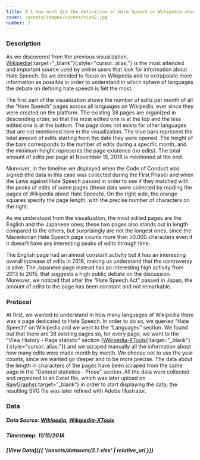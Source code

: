 ```yaml
---
title: 2.1 How much did the definition of Hate Speech on Wikipedia change over time?
cover: /assets/images/covers/viz02.jpg
number: 2
---
```


### Description 

As we discovered from the previous visualization, [Wikipedia](https://en.wikipedia.org/wiki/Main_Page){:target="_blank"}{:style="cursor: alias;"} is the most attended and important source used by online users that look for information about Hate Speech. So we decided to focus on Wikipedia and to extrapolate more information as possible in order to understand in which sphere of languages the debate on defining hate speech is felt the most.

The first part of the visualization shows the number of edits per month of all the “Hate Speech” pages across all languages on Wikipedia, ever since they were created on the platform. The existing 38 pages are organized in descending order, so that the most edited one is at the top and the less edited one is at the bottom. The page does not exists for other languages that are not mentioned here in the visualization. The blue bars represent the total amount of edits starting from the date they were opened. The height of the bars corresponds to the number of edits during a specific month, and the minimum height represents the page existence (no edits). The total amount of edits per page at November 15, 2018 is mentioned at the end. 

Moreover, in the timeline we displayed when the Code of Conduct was signed (the data in this case was collected during the First Phase) and when the Laws against Hate Speech passed in order to see if they matched with the peaks of edits of some pages (these data were collected by reading the pages of Wikipedia about Hate Speech). On the right side, the orange squares specify the page length, with the precise number of characters on the right.

As we understood from the visualization, the most edited pages are the English and the Japanese ones; these two pages also stands out in length compared to the others, but surprisingly are not the longest ones, since the Macedonian Hate Speech page counts more than 50.000 characters even if it doesn’t have any interesting peaks of edits through time.

The English page had an almost constant activity but it has an interesting overall increase of edits in 2018, making us understand that the controversy is alive.
The Japanese page instead has an interesting high activity from 2013 to 2015, that suggests a high public debate on the discussion. Moreover, we noticed that after the “Hate Speech Act” passed in Japan, the amount of edits to the page has been constant and not remarkable.


### Protocol

At first, we wanted to understand in how many languages of Wikipedia there was a page dedicated to Hate Speech. In order to do so, we queried “Hate Speech” on Wikipedia and we went to the “Languages” section. We found out that there are 38 existing pages so, for every page, we went to the “View History - Page statistic” section ([Wikipedia-XTools](https://xtools.wmflabs.org/){:target="_blank"}{:style="cursor: alias;"}) and we scraped manually all the information about how many edits were made month by month. We choose not to use the year counts, since we wanted go deeper and to be more precise. The data about the length in characters of the pages have been scraped from the same page in the "General statistics - Prose" section. All the data were collected and organized in an Excel file, which was later upload on [RawGraphs](https://rawgraphs.io/){:target="_blank"} in order to start displaying the data; the resulting SVG file was later refined with Adobe Illustrator.

### Data
##### Data Source: [Wikipedia](https://en.wikipedia.org/wiki/Main_Page), [Wikipedia-XTools](https://xtools.wmflabs.org/)
##### Timestamp: 11/15/2018
##### [View Data]({{ '/assets/datasets/2.1.xlsx' | relative_url }})
